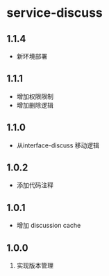 # service-discuss

## 1.1.4
- 新环境部署

## 1.1.1
- 增加权限限制
- 增加删除逻辑

## 1.1.0
- 从interface-discuss 移动逻辑

## 1.0.2
- 添加代码注释


## 1.0.1
- 增加 discussion cache

## 1.0.0
1. 实现版本管理
